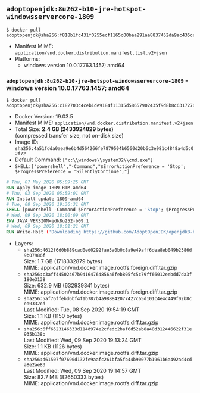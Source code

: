 ## `adoptopenjdk:8u262-b10-jre-hotspot-windowsservercore-1809`

```console
$ docker pull adoptopenjdk@sha256:f818b1fc431f0255ecf1165c00baa291aa8837452da9ac435ceadd138d94f268
```

-	Manifest MIME: `application/vnd.docker.distribution.manifest.list.v2+json`
-	Platforms:
	-	windows version 10.0.17763.1457; amd64

### `adoptopenjdk:8u262-b10-jre-hotspot-windowsservercore-1809` - windows version 10.0.17763.1457; amd64

```console
$ docker pull adoptopenjdk@sha256:c182703c4ceb1de9184f11315d58657902435f9d8b8c63172766f85e9cb0ea32
```

-	Docker Version: 19.03.5
-	Manifest MIME: `application/vnd.docker.distribution.manifest.v2+json`
-	Total Size: **2.4 GB (2433924829 bytes)**  
	(compressed transfer size, not on-disk size)
-	Image ID: `sha256:4a51fdda0aea9e6b4d564266fe7879504b6560d20b6c3e981c4848a4d5c02f72`
-	Default Command: `["c:\\windows\\system32\\cmd.exe"]`
-	`SHELL`: `["powershell","-Command","$ErrorActionPreference = 'Stop'; $ProgressPreference = 'SilentlyContinue';"]`

```dockerfile
# Thu, 07 May 2020 05:09:25 GMT
RUN Apply image 1809-RTM-amd64
# Thu, 03 Sep 2020 05:59:01 GMT
RUN Install update 1809-amd64
# Tue, 08 Sep 2020 19:36:31 GMT
SHELL [powershell -Command $ErrorActionPreference = 'Stop'; $ProgressPreference = 'SilentlyContinue';]
# Wed, 09 Sep 2020 18:00:09 GMT
ENV JAVA_VERSION=jdk8u252-b09.1
# Wed, 09 Sep 2020 18:01:21 GMT
RUN Write-Host ('Downloading https://github.com/AdoptOpenJDK/openjdk8-binaries/releases/download/jdk8u252-b09.1/OpenJDK8U-jre_x64_windows_hotspot_8u252b09.msi ...');         [Net.ServicePointManager]::SecurityProtocol = [Net.SecurityProtocolType]::Tls12;         wget https://github.com/AdoptOpenJDK/openjdk8-binaries/releases/download/jdk8u252-b09.1/OpenJDK8U-jre_x64_windows_hotspot_8u252b09.msi -O 'openjdk.msi';         Write-Host ('Verifying sha256 (7651a26e53260e48ca2431a8cdb6b910e8f8c92564cb8378b566d77346a63527) ...');         if ((Get-FileHash openjdk.msi -Algorithm sha256).Hash -ne '7651a26e53260e48ca2431a8cdb6b910e8f8c92564cb8378b566d77346a63527') {                 Write-Host 'FAILED!';                 exit 1;         };                 New-Item -ItemType Directory -Path C:\temp | Out-Null;                 Write-Host 'Installing using MSI ...';         Start-Process -FilePath "msiexec.exe" -ArgumentList '/i', 'openjdk.msi', '/L*V', 'C:\temp\OpenJDK.log',         '/quiet', 'ADDLOCAL=FeatureEnvironment,FeatureJarFileRunWith,FeatureJavaHome' -Wait -Passthru;         Write-Host 'Removing openjdk.msi ...';         Remove-Item openjdk.msi -Force;         Remove-Item -Path C:\temp -Recurse | Out-Null;
```

-	Layers:
	-	`sha256:4612f6d0b889cad0ed0292fae3a0b0c8a9e49aff6dea8eb049b2386d9b07986f`  
		Size: 1.7 GB (1718332879 bytes)  
		MIME: application/vnd.docker.image.rootfs.foreign.diff.tar.gzip
	-	`sha256:c3aff44502467b94164764856a6feb805fc5c79ff66012eebdd7da3f180e3138`  
		Size: 632.9 MB (632939341 bytes)  
		MIME: application/vnd.docker.image.rootfs.foreign.diff.tar.gzip
	-	`sha256:5af76ffebd6bf4f1b787b4a988842077427c65d101c4e4c449f02b8cea0332cd`  
		Last Modified: Tue, 08 Sep 2020 19:54:19 GMT  
		Size: 1.1 KB (1150 bytes)  
		MIME: application/vnd.docker.image.rootfs.diff.tar.gzip
	-	`sha256:6ff6523146333d114d974e2cfedc2baf6d52ab8a40d312446622f31e935b138b`  
		Last Modified: Wed, 09 Sep 2020 19:13:24 GMT  
		Size: 1.1 KB (1126 bytes)  
		MIME: application/vnd.docker.image.rootfs.diff.tar.gzip
	-	`sha256:d61507f07690d132fe9aafc261bfa5fb44b90077b1961b6a492ad4cda8e2ae83`  
		Last Modified: Wed, 09 Sep 2020 19:14:57 GMT  
		Size: 82.7 MB (82650333 bytes)  
		MIME: application/vnd.docker.image.rootfs.diff.tar.gzip
